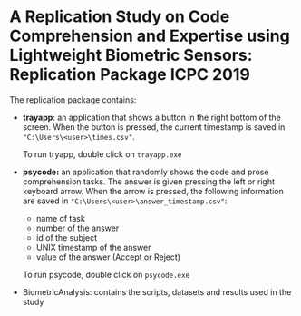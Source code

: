# A Replication Study on Code Comprehension and Expertise using Lightweight Biometric Sensors: Replication Package ICPC 2019

The replication package contains:

- **trayapp**: an application that shows a button in the right bottom of the screen. When the button is pressed, the current timestamp is saved in  `"C:\Users\<user>\times.csv"`.

  To run tryapp, double click on `trayapp.exe`

- **psycode:** an application that randomly shows the code and prose comprehension tasks. The answer is given pressing the left or right keyboard arrow. When the arrow is pressed, the following information are saved in `"C:\Users\<user>\answer_timestamp.csv"`:

  - name of task
  - number of the answer
  - id of the subject
  - UNIX timestamp of the answer
  - value of the answer (Accept or Reject)

  To run psycode, double click on `psycode.exe`

- BiometricAnalysis: contains the scripts, datasets and results used in the study





